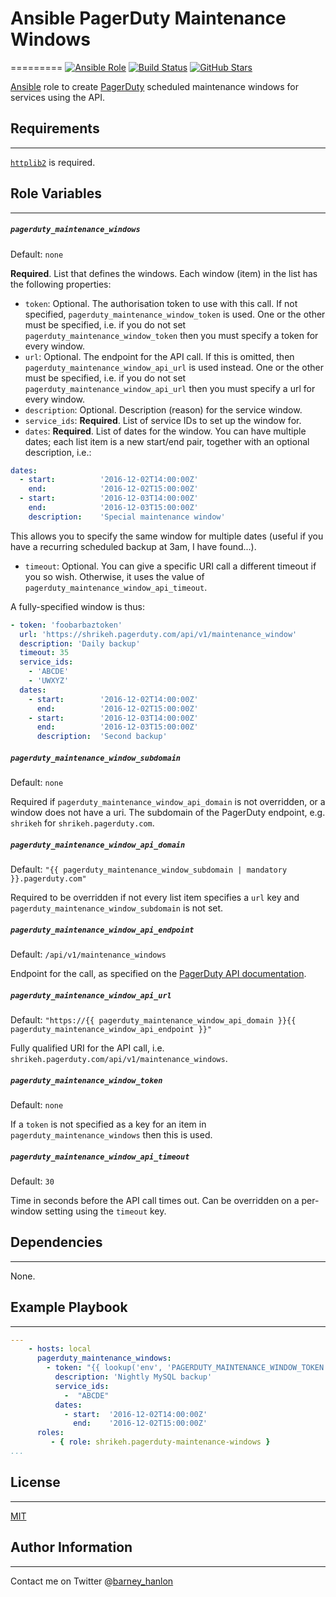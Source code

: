 # Ansible PagerDuty Maintenance Windows
=========
[![Ansible Role](https://img.shields.io/ansible/role/ansible-6320.svg)](https://galaxy.ansible.com/detail#/role/6320)
[![Build Status](https://travis-ci.org/shrikeh/ansible-pagerduty-maintenance-windows.svg)](https://travis-ci.org/shrikeh/ansible-pagerduty-maintenance-windows)
[![GitHub Stars](https://img.shields.io/github/stars/shrikeh/ansible-server-density-monitoring.svg)](https://github.com/shrikeh/ansible-pagerduty-maintenance-windows)

[Ansible][ansible] role to create [PagerDuty][pagerduty] scheduled maintenance windows for services using the API.

## Requirements
------------
[`httplib2`][httplib2] is required.

## Role Variables
--------------

##### `pagerduty_maintenance_windows`
Default: `none`

**Required**. List that defines the windows. Each window (item) in the list has the following properties:

- `token`: Optional. The authorisation token to use with this call. If not specified, `pagerduty_maintenance_window_token` is used. One or the other must be specified, i.e. if you do not set `pagerduty_maintenance_window_token` then you must specify a token for every window.
- `url`: Optional. The endpoint for the API call. If this is omitted, then `pagerduty_maintenance_window_api_url` is used instead. One or the other must be specified, i.e. if you do not set `pagerduty_maintenance_window_api_url` then you must specify a url for every window.
- `description`: Optional. Description (reason) for the service window.
- `service_ids`: **Required**. List of service IDs to set up the window for.
- `dates`: **Required**. List of dates for the window. You can have multiple dates; each list item is a new start/end pair, together with an optional description, i.e.:

```YAML
dates:
  - start:  		'2016-12-02T14:00:00Z'
    end:    		'2016-12-02T15:00:00Z'
  - start:  		'2016-12-03T14:00:00Z'
    end:    		'2016-12-03T15:00:00Z'
    description: 	'Special maintenance window'

```
This allows you to specify the same window for multiple dates (useful if you have a recurring scheduled backup at 3am, I have found...).

- `timeout`: Optional. You can give a specific URI call a different timeout if you so wish. Otherwise, it uses the value of `pagerduty_maintenance_window_api_timeout`.

A fully-specified window is thus:
```YAML
- token: 'foobarbaztoken'
  url: 'https://shrikeh.pagerduty.com/api/v1/maintenance_window'
  description: 'Daily backup'
  timeout: 35
  service_ids:
    - 'ABCDE'
    - 'UWXYZ'
  dates:
    - start:  		'2016-12-02T14:00:00Z'
      end:    		'2016-12-02T15:00:00Z'
    - start:  		'2016-12-03T14:00:00Z'
      end:    	    '2016-12-03T15:00:00Z'
      description: 	'Second backup'
```

##### `pagerduty_maintenance_window_subdomain`
Default: `none`

Required if `pagerduty_maintenance_window_api_domain` is not overridden, or a window does not have a uri. The subdomain of the PagerDuty endpoint, e.g. `shrikeh` for `shrikeh.pagerduty.com`.

##### `pagerduty_maintenance_window_api_domain`
Default: `"{{ pagerduty_maintenance_window_subdomain | mandatory }}.pagerduty.com"`

Required to be overridden if not every list item specifies a `url` key and `pagerduty_maintenance_window_subdomain` is not set.

##### `pagerduty_maintenance_window_api_endpoint`
Default: `/api/v1/maintenance_windows`

Endpoint for the call, as specified on the [PagerDuty API documentation][pagerduty_api_docs].

##### `pagerduty_maintenance_window_api_url`
Default: `"https://{{ pagerduty_maintenance_window_api_domain }}{{ pagerduty_maintenance_window_api_endpoint }}"`

Fully qualified URI for the API call, i.e. `shrikeh.pagerduty.com/api/v1/maintenance_windows`.

##### `pagerduty_maintenance_window_token`
Default: `none`

If a `token` is not specified as a key for an item in `pagerduty_maintenance_windows` then this is used.

##### `pagerduty_maintenance_window_api_timeout`
Default: `30`

Time in seconds before the API call times out. Can be overridden on a per-window setting using the `timeout` key.

## Dependencies
------------

None.

## Example Playbook
----------------

```YAML
---
    - hosts: local
      pagerduty_maintenance_windows:
        - token: "{{ lookup('env', 'PAGERDUTY_MAINTENANCE_WINDOW_TOKEN') }}"
          description: 'Nightly MySQL backup'
          service_ids:
            -  "ABCDE"
          dates:
            - start:  '2016-12-02T14:00:00Z'
              end:    '2016-12-02T15:00:00Z'
      roles:
         - { role: shrikeh.pagerduty-maintenance-windows }
...
```

## License
-------

[MIT][licence]

## Author Information
------------------
Contact me on Twitter @[barney_hanlon][twitter]

[ansible]:http://www.ansible.com/ "Ansible home page"
[pagerduty]: https://www.pagerduty.com/ "PagerDuty home page"
[licence]: https://raw.githubusercontent.com/shrikeh/ansible-server-density-monitoring/master/LICENSE "Link to the license in the repository"
[twitter]: https://twitter.com/barney_hanlon "Link to my Twitter page"
[httplib2]: https://pypi.python.org/pypi/httplib2 "Python httplib2 library"
[pagerduty_api_docs]: https://developer.pagerduty.com/documentation/rest/maintenance_windows/create "PagerDuty API documentation for maintenance windows"
